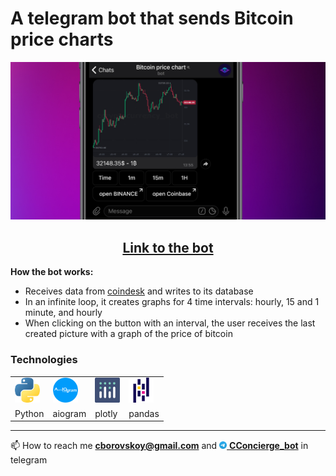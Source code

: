 # A telegram bot that sends Bitcoin price charts

<a href="https://t.me/ccryptocurrency_bot" target="_blank">
  <img src="https://github.com/cborovskoy/cborovskoy/blob/17307616633d5fb4d2bd38643a2a3729d546a094/pics/projects/bot-bitcoin-charts.jpg" />
</a>

<h2 align="center"><a href="https://t.me/ccryptocurrency_bot" target="_blank">Link to the bot</a></h2>


**How the bot works:**
- Receives data from [coindesk](https://www.coindesk.com/coindesk-api) and writes to its database
- In an infinite loop, it creates graphs for 4 time intervals: hourly, 15 and 1 minute, and hourly
- When clicking on the button with an interval, the user receives the last created picture with a graph of the price of bitcoin

### Technologies
<table>
<tr>
  <td><img src="https://github.com/cborovskoy/cborovskoy/blob/17307616633d5fb4d2bd38643a2a3729d546a094/pics/logo_python.svg"
           alt="Logo Python" width="40" height="40"/></td>
  <td><img src="https://github.com/cborovskoy/cborovskoy/blob/246a967fcff149831ddbe7e6f8522694223932f2/pics/logo_aiogram.png"
           alt="Logo aiogram" width="40" height="40"/></td>
  <td><img src="https://github.com/cborovskoy/cborovskoy/blob/17307616633d5fb4d2bd38643a2a3729d546a094/pics/logo_plotly.svg"
           alt="Logo plotly" width="40" height="40"/></td>
  <td><img src="https://github.com/cborovskoy/cborovskoy/blob/17307616633d5fb4d2bd38643a2a3729d546a094/pics/logo_pandas.svg"
           alt="Logo pandas" width="40" height="40"/></td>
</tr> 
<tr>
  <td>Python</td>
  <td>aiogram</td>
  <td>plotly</td>
  <td>pandas</td>
</tr>
</table>

<hr>

📫 How to reach me **cborovskoy@gmail.com** and <a href="https://t.me/cconcierge_bot" target="_blank">
  <img src="https://github.com/cborovskoy/cborovskoy/blob/186172a344fa06712b4fafa38ac876ca4198f6c9/pics/logo_telegram.svg" width="12" height="12" />
  **CConcierge_bot**</a> in telegram 
